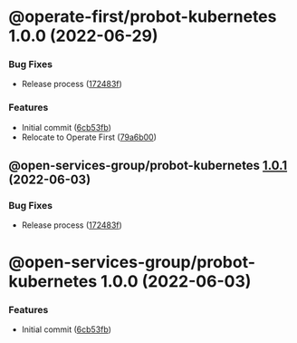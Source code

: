 # @operate-first/probot-kubernetes 1.0.0 (2022-06-29)


### Bug Fixes

* Release process ([172483f](https://github.com/operate-first/probot-extensions/commit/172483f4fb81b780fb5e11f8bbdcbf526e5e7eed))


### Features

* Initial commit ([6cb53fb](https://github.com/operate-first/probot-extensions/commit/6cb53fb9a270068cedfbfd3a1c6dd4600a9269f5))
* Relocate to Operate First ([79a6b00](https://github.com/operate-first/probot-extensions/commit/79a6b001296568d5687a0d220893b5e7c8c84d78))

## @open-services-group/probot-kubernetes [1.0.1](https://github.com/open-services-group/probot-extensions/compare/@open-services-group/probot-kubernetes@1.0.0...@open-services-group/probot-kubernetes@1.0.1) (2022-06-03)


### Bug Fixes

* Release process ([172483f](https://github.com/open-services-group/probot-extensions/commit/172483f4fb81b780fb5e11f8bbdcbf526e5e7eed))

# @open-services-group/probot-kubernetes 1.0.0 (2022-06-03)


### Features

* Initial commit ([6cb53fb](https://github.com/open-services-group/probot-extensions/commit/6cb53fb9a270068cedfbfd3a1c6dd4600a9269f5))
